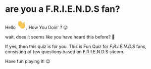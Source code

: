 # are you a F.R.I.E.N.D.S fan?

Hello <img src="https://github.com/demaria11/Spark_Projects/blob/main/Hi.gif" width="30px">, How You Doin' ? 😜

wait, does it seems like you have heard this before? 🤔

If yes, then this quiz is for you.
This is Fun Quiz for *F.R.I.E.N.D.S* fans, consisting of few questions based on F.R.I.E.N.D.S sitcom.

Have fun playing it! 😉
